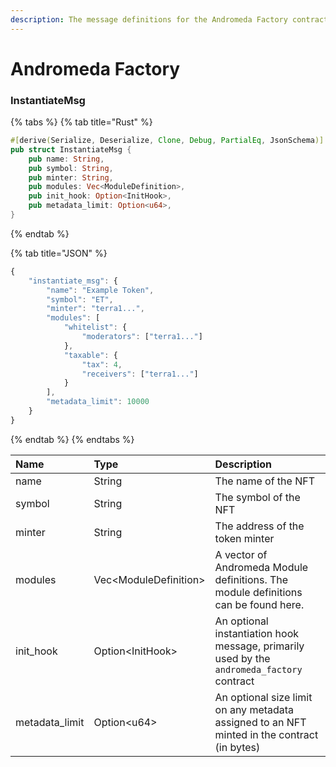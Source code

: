 ```yaml
---
description: The message definitions for the Andromeda Factory contract
---
```


# Andromeda Factory

### InstantiateMsg

{% tabs %}
{% tab title="Rust" %}
```rust
#[derive(Serialize, Deserialize, Clone, Debug, PartialEq, JsonSchema)]
pub struct InstantiateMsg {
    pub name: String,
    pub symbol: String,
    pub minter: String,
    pub modules: Vec<ModuleDefinition>,
    pub init_hook: Option<InitHook>,
    pub metadata_limit: Option<u64>,
}
```
{% endtab %}

{% tab title="JSON" %}
```javascript
{
    "instantiate_msg": {
        "name": "Example Token",
        "symbol": "ET",
        "minter": "terra1...",
        "modules": [
            "whitelist": {
                "moderators": ["terra1..."]
            },
            "taxable": {
                "tax": 4,
                "receivers": ["terra1..."]
            }
        ],
        "metadata_limit": 10000
    }
}
```
{% endtab %}
{% endtabs %}

| Name | Type | Description |
| :--- | :--- | :--- |
| name | String | The name of the NFT |
| symbol | String | The symbol of the NFT |
| minter | String | The address of the token minter |
| modules | Vec&lt;ModuleDefinition&gt; | A vector of Andromeda Module definitions. The module definitions can be found here. |
| init\_hook | Option&lt;InitHook&gt; | An optional instantiation hook message, primarily used by the `andromeda_factory` contract |
| metadata\_limit | Option&lt;u64&gt; | An optional size limit on any metadata assigned to an NFT minted in the contract \(in bytes\) |

